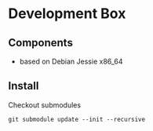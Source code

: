 # Development Box

## Components

* based on Debian Jessie x86_64

## Install

Checkout submodules

```
git submodule update --init --recursive
```
